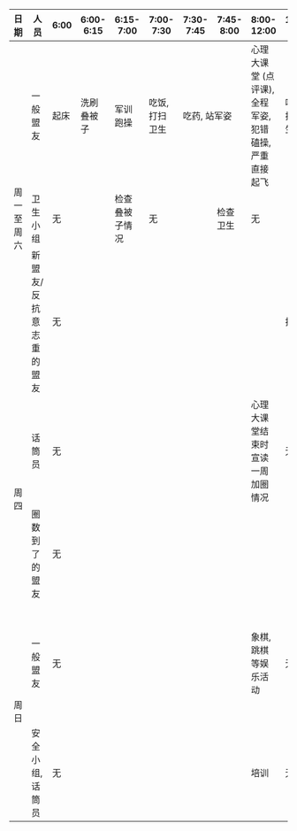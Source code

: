 <table id="tablepress-7" class="tablepress tablepress-id-7">
<thead>
<tr class="row-1 odd">
	<th class="column-1">日期</th><th class="column-2">人员</th><th class="column-3">6:00</th><th class="column-4">6:00-6:15</th><th class="column-5">6:15-7:00</th><th class="column-6">7:00-7:30</th><th class="column-7">7:30-7:45</th><th class="column-8">7:45-8:00</th><th class="column-9">8:00-12:00</th><th class="column-10">12:00-12:45</th><th class="column-11">12:45-1:00</th><th class="column-12">1:00-2:00</th><th class="column-13">2:00-5:00</th><th class="column-14">5:00-6:00</th><th class="column-15">6:00-6:15</th><th class="column-16">6:15-8:30</th><th class="column-17">8:30-9:00</th><th class="column-18">9:00-9:30</th><th class="column-19">9:30-10:00</th><th class="column-20">10:00-10:30</th><th class="column-21">10:30</th>
</tr>
</thead>
<tbody class="row-hover">
<tr class="row-2 even">
	<td rowspan="3" class="column-1">周一至周六</td><td class="column-2">一般盟友</td><td class="column-3">起床</td><td class="column-4">洗刷叠被子</td><td class="column-5">军训跑操</td><td class="column-6">吃饭, 打扫卫生</td><td colspan="2" class="column-7">吃药, 站军姿</td><td class="column-9">心理大课堂 (点评课), 全程军姿, 犯错磕操, 严重直接起飞</td><td class="column-10">吃饭, 打扫卫生</td><td class="column-11">吃药, 站军姿</td><td class="column-12">午休, 打扫卫生</td><td class="column-13">写日记/天气好可能军训磕操/补习</td><td class="column-14">吃饭, 打扫卫生</td><td class="column-15">吃药, 站军姿</td><td class="column-16">分组上课 (日记, 网上作业, 辩论(晚点评))</td><td class="column-17">无</td><td class="column-18">给父母跪地洗脚, 捶背</td><td class="column-19">轮流在病房向家长作当天的改变报告</td><td class="column-20">洗刷, 洗澡, 洗衣服</td><td class="column-21">关灯睡觉</td>
</tr>
<tr class="row-3 odd">
	<td class="column-2">卫生小组</td><td colspan="2" class="column-3">无</td><td class="column-5">检查叠被子情况</td><td colspan="2" class="column-6">无</td><td class="column-8">检查卫生</td><td colspan="4" class="column-9">无</td><td class="column-13">检查卫生</td><td colspan="8" class="column-14">无</td>
</tr>
<tr class="row-4 even">
	<td class="column-2">新盟友/反抗意志重的盟友</td><td colspan="7" class="column-3">无</td><td class="column-10">打针</td><td colspan="11" class="column-11">无</td>
</tr>
<tr class="row-5 odd">
	<td rowspan="2" class="column-1">周四</td><td class="column-2">话筒员</td><td colspan="6" class="column-3">无</td><td class="column-9">心理大课堂结束时宣读一周加圈情况</td><td colspan="12" class="column-10">无</td>
</tr>
<tr class="row-6 even">
	<td class="column-2">圈数到了的盟友</td><td colspan="10" class="column-3">无</td><td class="column-13">周总结 (电击)</td><td colspan="8" class="column-14">无</td>
</tr>
<tr class="row-7 odd">
	<td rowspan="2" class="column-1">周日</td><td class="column-2">一般盟友</td><td colspan="6" class="column-3">无</td><td class="column-9">象棋, 跳棋等娱乐活动</td><td colspan="3" class="column-10">无</td><td class="column-13">天气好则下楼活动, 团队接力游戏或军训</td><td colspan="2" class="column-14">无</td><td colspan="6" class="column-16">看纪录片 (孝道之类主题)</td>
</tr>
<tr class="row-8 even">
	<td class="column-2">安全小组, 话筒员</td><td colspan="6" class="column-3">无</td><td class="column-9">培训</td><td colspan="12" class="column-10">无</td>
</tr>
</tbody>
</table>